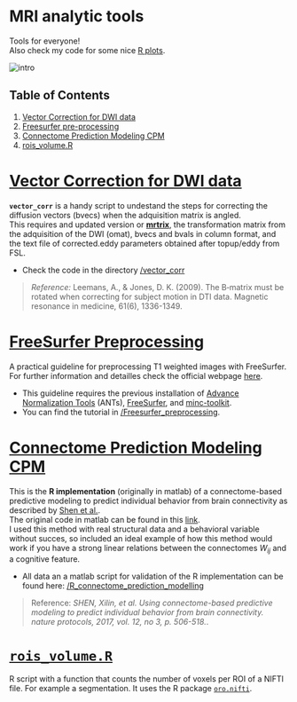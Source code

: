 # MRI analytic tools  
Tools for everyone!  
Also check my code for some nice [R plots](https://github.com/rcruces/R-graph).  

![intro](https://farm5.staticflickr.com/4709/38930332034_2d9b7a79aa_o.png)  
  
## Table of Contents  
1. [Vector Correction for DWI data](#vector-correction-for-dwi-data)
1. [Freesurfer pre-processing](#freesurfer-preprocessing)
1. [Connectome Prediction Modeling CPM](#connectome-prediction-modeling-cpm)
1. [rois_volume.R](#`rois_volume.R`)
  
# [Vector Correction for DWI data](https://github.com/rcruces/MRI_analytic_tools/tree/master/vector_corr) 
**`vector_corr`** is a handy script to undestand the steps for correcting the diffusion vectors (bvecs) when the adquisition matrix is angled.    
This requires and updated version or **[mrtrix](http://www.mrtrix.org/)**, the transformation matrix from the adquisition of the DWI (omat), bvecs and bvals in column format, and the text file of corrected.eddy parameters obtained after topup/eddy from FSL.  
- Check the code in the directory [/vector_corr](https://github.com/rcruces/MRI_analytic_tools/tree/master/vector_corr)  
>*Reference:* Leemans, A., & Jones, D. K. (2009). The B‐matrix must be rotated when correcting for subject motion in DTI data. Magnetic resonance in medicine, 61(6), 1336-1349.  
 
# [FreeSurfer Preprocessing](https://github.com/rcruces/MRI_analytic_tools/tree/master/Freesurfer_preprocessing)  
A practical guideline for preprocessing T1 weighted images with FreeSurfer. For further information and detailles check the official webpage [here](https://surfer.nmr.mgh.harvard.edu/).  
- This guideline requires the previous installation of [Advance Normalization Tools](https://stnava.github.io/ANTs/) (ANTs), [FreeSurfer](https://surfer.nmr.mgh.harvard.edu/fswiki/DownloadAndInstall), and [minc-toolkit](https://github.com/BIC-MNI/minc-toolkit).  
- You can find the tutorial in [/Freesurfer_preprocessing](https://github.com/rcruces/MRI_analytic_tools/tree/master/Freesurfer_preprocessing).
  
# [Connectome Prediction Modeling CPM](https://github.com/rcruces/MRI_analytic_tools/tree/master/R_connectome_prediction_modelling)
This is the **R implementation** (originally in matlab) of a connectome-based predictive modeling to predict individual behavior from brain connectivity as described by [Shen et al.](https://www.nature.com/articles/nprot.2016.178).  
The original code in matlab can be found in this [link](https://www.nitrc.org/frs/?group_id=51).  
I used this method with real structural data and a behavioral variable without succes, so included an ideal example of how this method would work if you have a strong linear relations between the connectomes *W<sub>ij</sub>* and a cognitive feature.  
- All data an a matlab script for validation of the R implementation can be found here: [/R_connectome_prediction_modelling](https://github.com/rcruces/MRI_analytic_tools/tree/master/R_connectome_prediction_modelling)   
> Reference: *SHEN, Xilin, et al. Using connectome-based predictive modeling to predict individual behavior from brain connectivity. nature protocols, 2017, vol. 12, no 3, p. 506-518.*.  
  
# [`rois_volume.R`](https://github.com/rcruces/MRI_analytic_tools/blob/master/rois_volume.R)  
R script with a function that counts the number of voxels per ROI of a NIFTI file. For example a segmentation. It uses the R package [`oro.nifti`](https://www.rdocumentation.org/packages/oro.nifti/versions/0.7.2).
